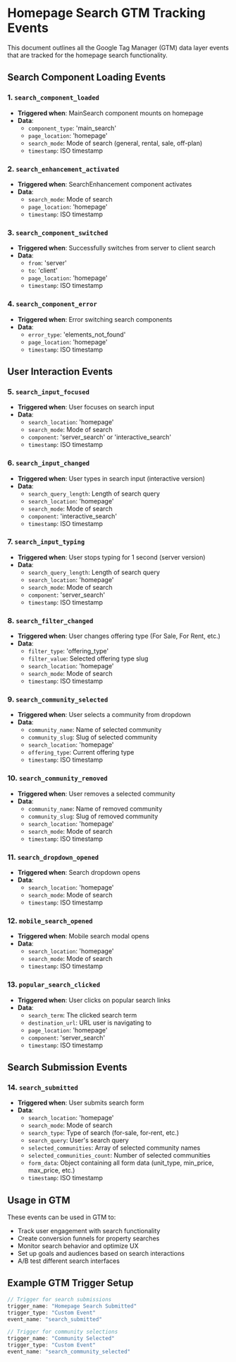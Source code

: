 # Homepage Search GTM Tracking Events

This document outlines all the Google Tag Manager (GTM) data layer events that are tracked for the homepage search functionality.

## Search Component Loading Events

### 1. `search_component_loaded`
- **Triggered when**: MainSearch component mounts on homepage
- **Data**:
  - `component_type`: 'main_search'
  - `page_location`: 'homepage'
  - `search_mode`: Mode of search (general, rental, sale, off-plan)
  - `timestamp`: ISO timestamp

### 2. `search_enhancement_activated`
- **Triggered when**: SearchEnhancement component activates
- **Data**:
  - `search_mode`: Mode of search
  - `page_location`: 'homepage'
  - `timestamp`: ISO timestamp

### 3. `search_component_switched`
- **Triggered when**: Successfully switches from server to client search
- **Data**:
  - `from`: 'server'
  - `to`: 'client'
  - `page_location`: 'homepage'
  - `timestamp`: ISO timestamp

### 4. `search_component_error`
- **Triggered when**: Error switching search components
- **Data**:
  - `error_type`: 'elements_not_found'
  - `page_location`: 'homepage'
  - `timestamp`: ISO timestamp

## User Interaction Events

### 5. `search_input_focused`
- **Triggered when**: User focuses on search input
- **Data**:
  - `search_location`: 'homepage'
  - `search_mode`: Mode of search
  - `component`: 'server_search' or 'interactive_search'
  - `timestamp`: ISO timestamp

### 6. `search_input_changed`
- **Triggered when**: User types in search input (interactive version)
- **Data**:
  - `search_query_length`: Length of search query
  - `search_location`: 'homepage'
  - `search_mode`: Mode of search
  - `component`: 'interactive_search'
  - `timestamp`: ISO timestamp

### 7. `search_input_typing`
- **Triggered when**: User stops typing for 1 second (server version)
- **Data**:
  - `search_query_length`: Length of search query
  - `search_location`: 'homepage'
  - `search_mode`: Mode of search
  - `component`: 'server_search'
  - `timestamp`: ISO timestamp

### 8. `search_filter_changed`
- **Triggered when**: User changes offering type (For Sale, For Rent, etc.)
- **Data**:
  - `filter_type`: 'offering_type'
  - `filter_value`: Selected offering type slug
  - `search_location`: 'homepage'
  - `search_mode`: Mode of search
  - `timestamp`: ISO timestamp

### 9. `search_community_selected`
- **Triggered when**: User selects a community from dropdown
- **Data**:
  - `community_name`: Name of selected community
  - `community_slug`: Slug of selected community
  - `search_location`: 'homepage'
  - `offering_type`: Current offering type
  - `timestamp`: ISO timestamp

### 10. `search_community_removed`
- **Triggered when**: User removes a selected community
- **Data**:
  - `community_name`: Name of removed community
  - `community_slug`: Slug of removed community
  - `search_location`: 'homepage'
  - `search_mode`: Mode of search
  - `timestamp`: ISO timestamp

### 11. `search_dropdown_opened`
- **Triggered when**: Search dropdown opens
- **Data**:
  - `search_location`: 'homepage'
  - `search_mode`: Mode of search
  - `timestamp`: ISO timestamp

### 12. `mobile_search_opened`
- **Triggered when**: Mobile search modal opens
- **Data**:
  - `search_location`: 'homepage'
  - `search_mode`: Mode of search
  - `timestamp`: ISO timestamp

### 13. `popular_search_clicked`
- **Triggered when**: User clicks on popular search links
- **Data**:
  - `search_term`: The clicked search term
  - `destination_url`: URL user is navigating to
  - `page_location`: 'homepage'
  - `component`: 'server_search'
  - `timestamp`: ISO timestamp

## Search Submission Events

### 14. `search_submitted`
- **Triggered when**: User submits search form
- **Data**:
  - `search_location`: 'homepage'
  - `search_mode`: Mode of search
  - `search_type`: Type of search (for-sale, for-rent, etc.)
  - `search_query`: User's search query
  - `selected_communities`: Array of selected community names
  - `selected_communities_count`: Number of selected communities
  - `form_data`: Object containing all form data (unit_type, min_price, max_price, etc.)
  - `timestamp`: ISO timestamp

## Usage in GTM

These events can be used in GTM to:
- Track user engagement with search functionality
- Create conversion funnels for property searches
- Monitor search behavior and optimize UX
- Set up goals and audiences based on search interactions
- A/B test different search interfaces

## Example GTM Trigger Setup

```javascript
// Trigger for search submissions
trigger_name: "Homepage Search Submitted"
trigger_type: "Custom Event"
event_name: "search_submitted"

// Trigger for community selections
trigger_name: "Community Selected"
trigger_type: "Custom Event" 
event_name: "search_community_selected"
```

